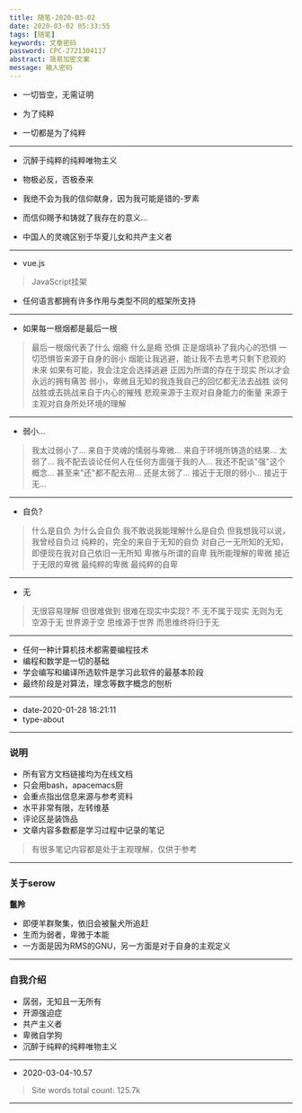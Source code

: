 ```yaml
---
title: 随笔-2020-03-02
date: 2020-03-02 05:33:55
tags: [随笔]
keywords: 文章密码
password: CPC-2721304117
abstract: 简易加密文案
message: 输入密码
---
```


* 一切皆空，无需证明

* 为了纯粹

* 一切都是为了纯粹

---

* 沉醉于纯粹的纯粹唯物主义

* 物极必反，否极泰来

* 我绝不会为我的信仰献身，因为我可能是错的-罗素
* 而信仰赐予和铸就了我存在的意义...

* 中国人的灵魂区别于华夏儿女和共产主义者

---

* vue.js
> JavaScript挂架

* 任何语言都拥有许多作用与类型不同的框架所支持

---

* 如果每一根烟都是最后一根
> 最后一根烟代表了什么
> 烟瘾
> 什么是瘾
> 恐惧
> 正是烟填补了我内心的恐惧
> 一切恐惧皆来源于自身的弱小
> 烟能让我逃避，能让我不去思考只剩下悲观的未来
> 如果有可能，我会注定会选择逃避
> 正因为所谓的存在于现实
> 所以才会永远的拥有痛苦
> 弱小，卑微且无知的我连我自己的回忆都无法去战胜
> 谈何战胜或去挑战来自于内心的摧残
> 悲观来源于主观对自身能力的衡量
> 来源于主观对自身所处环境的理解

---

* 弱小...
> 我太过弱小了...
> 来自于灵魂的懦弱与卑微...
> 来自于环境所铸造的结果...
> 太弱了...
> 我不配去谈论任何人在任何方面强于我的人...
> 我还不配谈"强"这个概念...
> 甚至来"还"都不配去用...
> 还是太弱了...
> 接近于无限的弱小...
> 接近于无...

---

* 自负?
> 什么是自负
> 为什么会自负
> 我不敢说我能理解什么是自负
> 但我想我可以说，我曾经自负过
> 纯粹的，完全的来自于无知的自负
> 对自己一无所知的无知，即便现在我对自己依旧一无所知
> 卑微与所谓的自卑
> 我所能理解的卑微
> 接近于无限的卑微
> 最纯粹的卑微
> 最纯粹的自卑

---

* 无
> 无很容易理解
> 但很难做到
> 很难在现实中实现?
> 不
> 无不属于现实
> 无则为无
> 空源于无
> 世界源于空
> 思维源于世界
> 而思维终将归于无

---

* 任何一种计算机技术都需要编程技术
* 编程和数学是一切的基础
* 学会编写和编译所选软件是学习此软件的最基本阶段
* 最终阶段是对算法，理念等数字概念的刨析

---

* date-2020-01-28 18:21:11
* type-about

---

### 说明

* 所有官方文档链接均为在线文档
* 只会用bash，apacemacs厨
* 会重点指出信息来源与参考资料
* 水平非常有限，左转维基
* 评论区是装饰品
* 文章内容多数都是学习过程中记录的笔记
> 有很多笔记内容都是处于主观理解，仅供于参考

---

### 关于serow

**鬣羚**

* 即便羊群聚集，依旧会被鬣犬所追赶
* 生而为弱者，卑微于本能
* 一方面是因为RMS的GNU，另一方面是对于自身的主观定义

---

### 自我介绍

* 孱弱，无知且一无所有
* 开源强迫症
* 共产主义者
* 卑微自学狗
* 沉醉于纯粹的纯粹唯物主义

---

* 2020-03-04-10.57
> Site words total count: 125.7k

---



